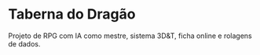 # Taberna do Dragão

Projeto de RPG com IA como mestre, sistema 3D&T, ficha online e rolagens de dados.
